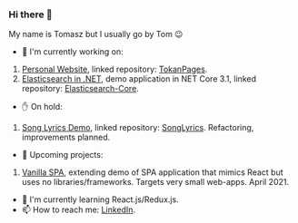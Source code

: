 ### Hi there 👋

My name is Tomasz but I usually go by Tom 😉

- 🔭 I'm currently working on:
1. [Personal Website](https://github.com/users/TomaszKandula/projects/7), linked repository: [TokanPages](https://github.com/TomaszKandula/TokanPages).
1. [Elasticsearch in .NET](https://github.com/users/TomaszKandula/projects/11), demo application in NET Core 3.1, linked repository: [Elasticsearch-Core](https://github.com/TomaszKandula/Elasticsearch-Core).
- ✋ On hold:
1. [Song Lyrics Demo](https://github.com/users/TomaszKandula/projects/6), linked repository: [SongLyrics](https://github.com/TomaszKandula/SongLyrics). Refactoring, improvements planned.
- 🧭 Upcoming projects:
1. [Vanilla SPA](), extending demo of SPA application that mimics React but uses no libraries/frameworks. Targets very small web-apps.
April 2021.
- 🌱 I'm currently learning React.js/Redux.js.
- 📫 How to reach me: [LinkedIn](https://www.linkedin.com/in/tomaszkandula/).
